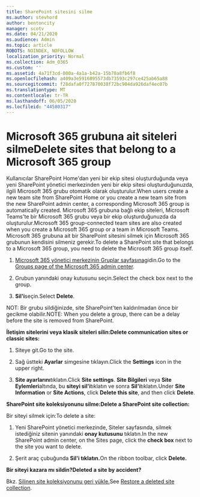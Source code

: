 ```yaml
---
title: SharePoint sitesini silme
ms.author: stevhord
author: bentoncity
manager: scotv
ms.date: 04/21/2020
ms.audience: Admin
ms.topic: article
ROBOTS: NOINDEX, NOFOLLOW
localization_priority: Normal
ms.collection: Adm_O365
ms.custom: ''
ms.assetid: 4a71f3cd-000a-4a1a-b42a-15b70a8fb6f8
ms.openlocfilehash: a409a3e5916895573db73593c297ce425ab65a88
ms.sourcegitcommit: f28dafa0f727870038f72bc904da926daf4ec07b
ms.translationtype: MT
ms.contentlocale: tr-TR
ms.lasthandoff: 06/05/2020
ms.locfileid: "44580317"
---
```

# <a name="delete-sites-that-belong-to-a-microsoft-365-group"></a><span data-ttu-id="247a1-102">Microsoft 365 grubuna ait siteleri silme</span><span class="sxs-lookup"><span data-stu-id="247a1-102">Delete sites that belong to a Microsoft 365 group</span></span>

<span data-ttu-id="247a1-103">Kullanıcılar SharePoint Home'dan yeni bir ekip sitesi oluşturduğunda veya yeni SharePoint yönetici merkezinden yeni bir ekip sitesi oluşturduğunuzda, ilgili Microsoft 365 grubu otomatik olarak oluşturulur.</span><span class="sxs-lookup"><span data-stu-id="247a1-103">When users create a new team site from SharePoint Home or you create a new team site from the new SharePoint admin center, a corresponding Microsoft 365 group is automatically created.</span></span> <span data-ttu-id="247a1-104">Microsoft 365 grubuna bağlı ekip siteleri, Microsoft Teams'te bir Microsoft 365 grubu veya bir ekip oluşturduğunuzda da oluşturulur.</span><span class="sxs-lookup"><span data-stu-id="247a1-104">Microsoft 365 group-connected team sites are also created when you create a Microsoft 365 group or a team in Microsoft Teams.</span></span> <span data-ttu-id="247a1-105">Microsoft 365 grubuna ait bir SharePoint sitesini silmek için Microsoft 365 grubunun kendisini silmeniz gerekir.</span><span class="sxs-lookup"><span data-stu-id="247a1-105">To delete a SharePoint site that belongs to a Microsoft 365 group, you need to delete the Microsoft 365 group itself.</span></span> 
  
1. <span data-ttu-id="247a1-106">[Microsoft 365 yönetici merkezinin Gruplar sayfasına](https://portal.office.com/adminportal/home#/groups)gidin.</span><span class="sxs-lookup"><span data-stu-id="247a1-106">Go to the [Groups page of the Microsoft 365 admin center](https://portal.office.com/adminportal/home#/groups).</span></span>
    
2. <span data-ttu-id="247a1-107">Grubun yanındaki onay kutusunu seçin.</span><span class="sxs-lookup"><span data-stu-id="247a1-107">Select the check box next to the group.</span></span>
    
3. <span data-ttu-id="247a1-108">**Sil'i**seçin.</span><span class="sxs-lookup"><span data-stu-id="247a1-108">Select **Delete**.</span></span>
    
<span data-ttu-id="247a1-109">NOT: Bir grubu sildiğinizde, site SharePoint'ten kaldırılmadan önce bir gecikme olabilir.</span><span class="sxs-lookup"><span data-stu-id="247a1-109">NOTE: When you delete a group, there can be a delay before the site is removed from SharePoint.</span></span>
  
<span data-ttu-id="247a1-110">**İletişim sitelerini veya klasik siteleri silin:**</span><span class="sxs-lookup"><span data-stu-id="247a1-110">**Delete communication sites or classic sites:**</span></span>

1. <span data-ttu-id="247a1-111">Siteye git.</span><span class="sxs-lookup"><span data-stu-id="247a1-111">Go to the site.</span></span>
  
2. <span data-ttu-id="247a1-112">Sağ üstteki **Ayarlar** simgesine tıklayın.</span><span class="sxs-lookup"><span data-stu-id="247a1-112">Click the **Settings** icon in the upper right.</span></span> 
  
3. <span data-ttu-id="247a1-113">**Site ayarlarını**tıklatın.</span><span class="sxs-lookup"><span data-stu-id="247a1-113">Click **Site settings**.</span></span> <span data-ttu-id="247a1-114">**Site Bilgileri** veya **Site Eylemleri**altında, bu **siteyi sil'i**tıklatın ve sonra **Sil'i**tıklatın.</span><span class="sxs-lookup"><span data-stu-id="247a1-114">Under **Site Information** or **Site Actions**, click **Delete this site**, and then click **Delete**.</span></span>
  
<span data-ttu-id="247a1-115">**SharePoint site koleksiyonunu silme:**</span><span class="sxs-lookup"><span data-stu-id="247a1-115">**Delete a SharePoint site collection:**</span></span>

<span data-ttu-id="247a1-116">Bir siteyi silmek için:</span><span class="sxs-lookup"><span data-stu-id="247a1-116">To delete a site:</span></span>
  
1. <span data-ttu-id="247a1-117">Yeni SharePoint yönetici merkezinde, Siteler sayfasında, silmek istediğiniz sitenin yanındaki **onay kutusunu** tıklatın.</span><span class="sxs-lookup"><span data-stu-id="247a1-117">In the new SharePoint admin center, on the Sites page, click the **check box** next to the site you want to delete.</span></span> 
    
2. <span data-ttu-id="247a1-118">Şerit araç çubuğunda **Sil'i tıklatın.**</span><span class="sxs-lookup"><span data-stu-id="247a1-118">On the ribbon toolbar, click **Delete.**</span></span>
    
<span data-ttu-id="247a1-119">**Bir siteyi kazara mı sildin?**</span><span class="sxs-lookup"><span data-stu-id="247a1-119">**Deleted a site by accident?**</span></span>

<span data-ttu-id="247a1-120">Bkz. [Silinen site koleksiyonunu geri yükle.](https://go.microsoft.com/fwlink/?linkid=867660)</span><span class="sxs-lookup"><span data-stu-id="247a1-120">See [Restore a deleted site collection](https://go.microsoft.com/fwlink/?linkid=867660).</span></span>
  

